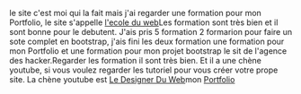 le site c'est moi qui la fait mais j'ai regarder une formation pour mon Portfolio, le site s'appelle <a href="https://www.ecole-du-web.net/courses">l'ecole du web</a>Les formation sont très bien et il sont bonne pour le debutent. J'ais pris 5 formation 2 formarion pour faire un sote complet en bootstrap, j'ais fini les deux formation une formation pour mon Portfolio et une formation pour mon projet bootstrap le sit de l'agence des hacker.Regarder les formation il sont très bien. Et il a une chène youtube, si vous voulez regarder les tutoriel pour vous créer votre prope site. La chène youtube est <a href="https://youtube.com/le-designer-du-web">Le Designer Du Web</a>mon <a href="https://hackzak.github.io/Portfolio/">Portfolio</a>